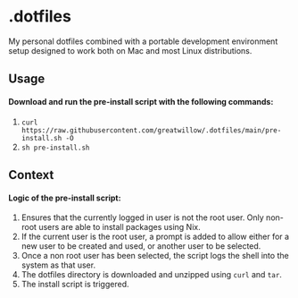# .dotfiles
My personal dotfiles combined with a portable development environment setup designed to work both on Mac and most Linux distributions.

## Usage

#### Download and run the pre-install script with the following commands:

1. ```curl https://raw.githubusercontent.com/greatwillow/.dotfiles/main/pre-install.sh -O```
2. ```sh pre-install.sh```

## Context

#### Logic of the pre-install script:

1. Ensures that the currently logged in user is not the root user.  Only non-root users are able to install packages using Nix.  
2. If the current user is the root user, a prompt is added to allow either for a new user to be created and used, or another user to be selected.
3. Once a non root user has been selected, the script logs the shell into the system as that user.
4. The dotfiles directory is downloaded and unzipped using ```curl``` and ```tar```.
5. The install script is triggered.